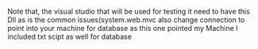 Note that, the visual studio that will be used for testing it need to have this Dll as is the common issues(system.web.mvc
also change connection to point into your machine for database as this one pointed my Machine
I included txt scipt as well for database
